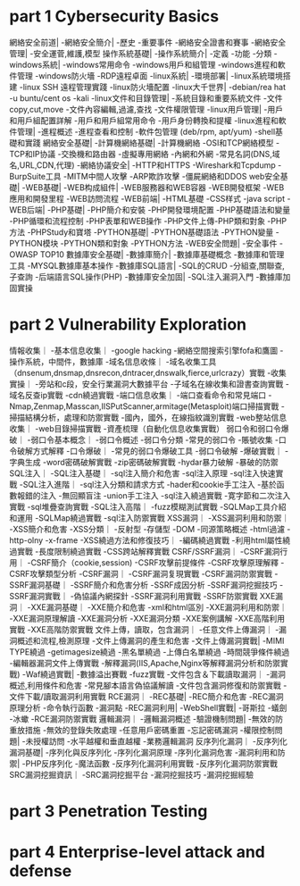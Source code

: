 # part 1 Cybersecurity Basics
網絡安全前道|
            -網絡安全簡介|
                        -歷史
                        -重要事件
                        -網絡安全證書和賽事
            -網絡安全管理|
                         -安全運菅,維護,模型
操作系統基礎|
            -操作系統簡介|
                         -定義
                         -功能
                         -分類
            -windows系統|
                         -windows常用命令
                         -windows用戶和組管理
                         -windows進程和軟件管理
                         -windows防火墻
                         -RDP遠程卓面
            -linux系統|
                       -環境部署|
                                -linux系統環境搭建
                                -linux SSH 遠程管理實踐
                                -linux防火墻配置
                       -linux大千世界|
                                     -debian/rea hat
                                     -u buntu/cent os
                                     -kali
                       -linux文件和目錄管理|
                                           -系統目錄和重要系統文件
                                           -文件copy,cut,move
                                           -文件內容編輯,過濾,查找
                                           -文件權限管理
                       -linux用戶管理|
                                     -用戶和用戶組配置詳解
                                     -用戶和用戶組常用命令
                                     -用戶身份轉換和提權
                       -linux進程和軟件管理|
                                           -進程概述
                                           -進程查看和控制
                                           -軟件包管理 (deb/rpm, apt/yum)
                       -shell基礎和實踐
網絡安全基礎|
            -計算機網絡基礎|
                           -計算機網絡
                           -OSI和TCP網絡模型
                           -TCP和IP协議
                           -交換機和路由器
                           -虛擬專用網絡
                           -內網和外網
                           -常見名詞(DNS,域名,URL,CDN,代理)
            -網絡协議安全|
                         -HTTP和HTTPS
                         -Wireshark和Tcpdump
                         -BurpSuite工具
                         -MITM中間人攻擊
                         -ARP欺詐攻擊
                         -僵屍網絡和DDOS
web安全基礎|
            -WEB基礎|
                     -WEB构成組件|
                                 -WEB服務器和WEB容器
                                 -WEB開發框架
                                 -WEB應用和開發里程
                     -WEB訪問流程
            -WEB前端|
                     -HTML基礎
                     -CSS样式
                     -java script
            -WEB后端|
                     -PHP基礎|
                              -PHP簡介和安裝
                              -PHP開發環境配置
                              -PHP基礎語法和變量
                              -PHP循環和流程控制
                              -PHP表單和WEB操作
                              -PHP文件上傳-PHP類和對象
                              -PHP方法
                              -PHPStudy和寶塔
                     -PYTHON基礎|
                                 -PYTHON基礎語法
                                 -PYTHON變量
                                 -PYTHON模块
                                -PYTHON類和對象
                                  -PYTHON方法
            -WEB安全問題|
                         -安全事件
                         -OWASP TOP10
數據庫安全基礎|
             -數據庫簡介|
                         -數據庫基礎概念
                         -數據庫和管理工具
                          -MYSQL數據庫基本操作
             -數據庫SQL語言|
                            -SQL的CRUD
                            -分組查,關聯查,子查詢
                            -后端語言SQL操作(PHP)
             -數據庫安全加固|
                            -SQL注入漏洞入門
                            -數據庫加固實操
# part 2 Vulnerability Exploration
情報收集｜
         -基本信息收集｜
                       -google hacking
                       -網絡空間搜索引擎fofa和鷹圖
                       -操作系統，中間件，數據庫
         -域名信息收條｜
                       -域名收集工具（dnsenum,dnsmap,dnsrecon,dntracer,dnswalk,fierce,urlcrazy）實戰
                       -收集實操｜
                       -旁站和c段，安全行業漏洞大數據平台
                       -子域名在線收集和證書查詢實戰
                       -域名反查ip實戰
                       -cdn繞過實戰
         -端口信息收集｜
                       -端口查看命令和常見端口
                       -Nmap,Zenmap,Masscan,IISPutScanner,armitage(Metasploit)端口掃描實戰
                       -掃描結構分析，處理和防禦實戰
                       -國內，國外，在線指紋識別實戰
         -web整站信息收集｜
                          -web目錄掃描實戰
                           -資產梳理（自動化信息收集實戰）
弱口令和弱口令爆破｜
                  -弱口令基本概念｜
                                  -弱口令概述
                                  -弱口令分類
                                  -常見的弱口令
                                  -賬號收集
                                  -口令破解方式解釋
                  -口令爆破｜
                            -常見的弱口令爆破工具
                            -弱口令破解
                  -爆破實戰｜
                            -字典生成
                            -word密碼破解實戰
                            -zip密碼破解實戰
                            -hydar暴力破解
                            -暴破的防禦
SQL注入｜
         -SQL注入基礎｜
                      -sql注入簡介和危害
                      -sql注入原理
                      -sql注入快速實戰
         -SQL注入進階｜
                      -sql注入分類和請求方式
                      -hader和cookie手工注入
                      -基於函數報錯的注入
                      -無回顯盲注
                      -union手工注入
                      -sql注入繞過實戰
                      -寛字節和二次注入實戰
                      -sql堆疊查詢實戰
         -SQL注入高階｜
                      -fuzz模糊測試實戰
                      -SQLMap工具介紹和運用
                      -SQLMap繞過實戰
                      -sql注入防禦實戰
XSS漏洞｜
         -XSS漏洞利用和防禦｜
                            -XSS簡介和危害
                            -XSS分類｜
                                      -反射型
                                      -存儲型
                                      -DOM
                            -同源策略概述
                            -html過濾
                            -http-olny
                            -x-frame
         -XSS繞過方法和修復技巧｜
                               -編碼繞過實戰
                               -利用html屬性繞過實戰
                               -長度限制繞過實戰
                               -CSS跨站解釋實戰
CSRF/SSRF漏洞｜
              -CSRF漏洞行用｜
                            -CSRF簡介（cookie,session)
                            -CSRF攻擊前提條件
                            -CSRF攻擊原理解釋
                            -CSRF攻擊類型分析
              -CSRF漏洞｜
                        -CSRF漏洞复現實戰
                        -CSRF漏洞防禦實戰
              -SSRF漏洞基礎｜
                            -SSRF簡介和危害分析
                            -SSRF成因分析
                            -SSRF漏洞挖掘技巧
              -SSRF漏洞實戰｜
                            -偽協議內網探針
                            -SSRF漏洞利用實戰
                            -SSRF防禦實戰
XXE漏洞｜
         -XXE漏洞基礎｜
                      -XXE簡介和危害
                      -xml和html區別
         -XXE漏洞利用和防禦｜
                            -XXE漏洞原理解讀
                            -XXE漏洞分析
                            -XXE漏洞分類
                            -XXE案例講解
                            -XXE高階利用實戰
                            -XXE高階防禦實戰
文件上傳，讀取，包含漏洞｜
                        -任意文件上傳漏洞｜
                                         -漏洞概述和流程,檢測原理
                                         -文件上傳漏洞的產生和危害
                                         -文件上傳漏洞實戰|
                                                          -MIMI TYPE繞過
                                                          -getimagesize繞過
                                                          -黑名單繞過
                                                          -上傳白名單繞過
                                                          -時間競爭條件繞過
                                         -編輯器漏洞文件上傳實戰
                                         -解釋漏洞(IIS,Apache,Nginx等解釋漏洞分析和防禦實戰)
                                         -Waf繞過實戰|
                                                      -數據溢出賽戰
                                                      -fuzz實戰
                        -文件包含＆下載讀取漏洞｜
                                               -漏洞概述,利用條件和危害
                                               -常見腳本語言偽協議解讀
                                               -文件包含漏洞修復和防禦實戰
                                               -文件下載/讀取漏洞利用實戰
RCE漏洞｜
         -REC基礎|
                  -REC簡介和危害
                  -REC漏洞原理分析
                  -命令執行函數
                  -漏洞點
         -REC漏洞利用|
                      -WebShell實戰|
                                    -哥斯拉
                                    -蟻劍
                                    -冰蠍
                      -RCE漏洞防禦實戰
邏輯漏洞｜
         -邏輯漏洞概述
         -驗證機制問題|
                      -無效的防重放措施
                      -無效的登錄失敗處理
                      -任意用戶密碼重置
                      -忘記密碼漏洞
         -權限控制問題|
                      -未授權訪問
                      -水平越權和垂直越權
                      -業務邏輯漏洞
反序列化漏洞｜
             -反序列化漏洞基礎|
                              -序列化與反序列化
                              -序列化漏洞原理
                              -序列化漏洞危害
             -漏洞利用和防禦|
                            -PHP反序列化
                            -魔法函數
                            -反序列化漏洞利用實戰
                            -反序列化漏洞防禦實戰
SRC漏洞挖掘資訊｜
                -SRC漏洞挖掘平台
                -漏洞挖掘技巧
                -漏洞挖掘經驗
# part 3 Penetration Testing
# part 4 Enterprise-level attack and defense
